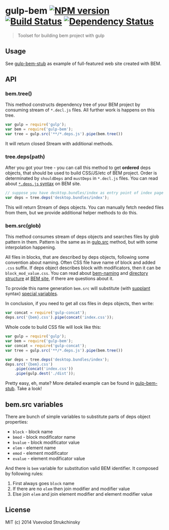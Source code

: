 # gulp-bem [![NPM version][npm-image]][npm-url] [![Build Status][travis-image]][travis-url] [![Dependency Status][depstat-image]][depstat-url]
> Toolset for building bem project with gulp

## Usage

See [gulp-bem-stub](https://github.com/matmuchrapna/gulp-bem-stub) as example of full-featured web site created with BEM.

## API

### bem.tree()

This method constructs dependency tree of your BEM project by consuming stream of `*.decl.js` files. All further work is happens on this tree.

```js
var gulp = require('gulp');
var bem = require('gulp-bem');
var tree = gulp.src('**/*.deps.js').pipe(bem.tree())
```

It will return closed Stream with additional methods.

### tree.deps(path)

After you got your tree - you can call this method to get __ordered__ deps objects, that should be used to build CSS/JS/etc of BEM project. Order is determinated by `shouldDeps` and `mustDeps` in `*.decl.js` files. You can read about [`*.deps.js` syntax](http://bem.info/tools/bem/bem-tools/depsjs/) on BEM site.

```js
// suppose you have desktop.bundles/index as entry point of index page
var deps = tree.deps('desktop.bundles/index');
```

This will return Stream of deps objects. You can manually fetch needed files from them, but we provide additional helper methods to do this. 

### bem.src(glob)

This method consumes stream of deps objects and searches files by glob pattern in them. Pattern is the same as in [gulp.src](https://github.com/gulpjs/gulp/blob/master/docs/API.md#gulpsrcglobs-options) method, but with some interpolation happening.

All files in blocks, that are described by deps objects, following some convention about naming. Often CSS file have name of block and added `.css` suffix. If deps object describes block with modificators, then it can be `block_mod_value.css`. You can read about [bem-naming](http://bem.info/tools/bem/bem-naming/) and [directory structure](http://bem.info/method/filesystem/) at [BEM site](http://bem.info), if there are questions about it.

To provide this name generation `bem.src` will substitute (with [supplant](http://javascript.crockford.com/remedial.html) syntax) [special variables](https://github.com/floatdrop/gulp-bem#bemsrc-variables).

In conclusion, if you need to get all css files in deps objects, then write:

```js
var concat = require('gulp-concat');
deps.src('{bem}.css').pipe(concat('index.css'));
```

Whole code to build CSS file will look like this:

```js
var gulp = require('gulp');
var bem = require('gulp-bem');
var concat = require('gulp-concat');
var tree = gulp.src('**/*.deps.js').pipe(bem.tree())

var deps = tree.deps('desktop.bundles/index');
deps.src('{bem}.css')
    .pipe(concat('index.css'))
    .pipe(gulp.dest('./dist'));
```

Pretty easy, eh, mate? More detailed example can be found in [gulp-bem-stub](https://github.com/matmuchrapna/gulp-bem-stub). Take a look!

## bem.src variables

There are bunch of simple variables to substitute parts of deps object properties:

 * `block` - block name
 * `bmod` - block modificator name
 * `bvalue` - block modificator value
 * `elem` - element name
 * `emod` - element modificator
 * `evalue` - element modificator value

And there is `bem` variable for substitution valid BEM identifier. It composed by following rules:

 1. First always goes `block` name
 2. If there are no `elem` then join modifier and modifier value 
 3. Else join `elem` and join element modifier and element modifier value

## License

MIT (c) 2014 Vsevolod Strukchinsky

[npm-url]: https://npmjs.org/package/gulp-bem
[npm-image]: https://badge.fury.io/js/gulp-bem.png

[travis-url]: http://travis-ci.org/floatdrop/gulp-bem
[travis-image]: https://travis-ci.org/floatdrop/gulp-bem.png?branch=master

[depstat-url]: https://david-dm.org/floatdrop/gulp-bem
[depstat-image]: https://david-dm.org/floatdrop/gulp-bem.png?theme=shields.io
